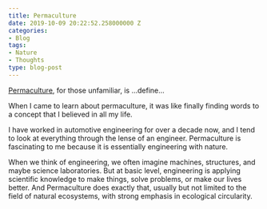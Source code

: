 ```yaml
---
title: Permaculture
date: 2019-10-09 20:22:52.258000000 Z
categories:
- Blog
tags:
- Nature
- Thoughts
type: blog-post
---
```


[Permaculture](https://en.wikipedia.org/wiki/Permaculture), for those unfamiliar, is ...define...

When I came to learn about permaculture, it was like finally finding words to a concept that I believed in all my life.

I have worked in automotive engineering for over a decade now, and I tend to look at everything through the lense of an engineer. Permaculture is fascinating to me because it is essentially engineering with nature.

When we think of engineering, we often imagine machines, structures, and maybe science laboratories. But at basic level, engineering is applying scientific knowledge to make things, solve problems, or make our lives better. And Permaculture does exactly that, usually but not limited to the field of natural ecosystems, with strong emphasis in ecological circularity.



